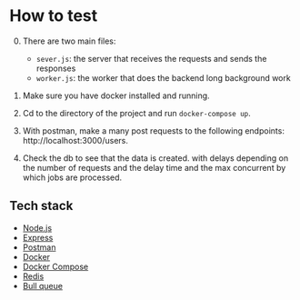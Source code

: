 # How to test

0. There are two main files:

   - `sever.js`: the server that receives the requests and sends the responses
   - `worker.js`: the worker that does the backend long background work

1. Make sure you have docker installed and running.
2. Cd to the directory of the project and run `docker-compose up`.
3. With postman, make a many post requests to the following endpoints: http://localhost:3000/users.
4. Check the db to see that the data is created. with delays depending on the number of requests and the delay time and the max concurrent by which jobs are processed.

## Tech stack

- [Node.js](https://nodejs.org/)
- [Express](https://expressjs.com/)
- [Postman](https://www.getpostman.com/)
- [Docker](https://www.docker.com/)
- [Docker Compose](https://docs.docker.com/compose/overview/)
- [Redis](https://redis.io/)
- [Bull queue](https://github.com/OptimalBits/bull)
